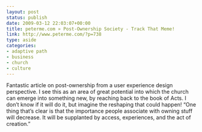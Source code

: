 ```yaml
---
layout: post
status: publish
date: 2009-03-12 22:03:07+00:00
title: peterme.com » Post-Ownership Society - Track That Meme!
link: http://www.peterme.com/?p=738
type: aside
categories:
- adaptive path
- business
- church
- culture
---
```


Fantastic article on post-ownership from a user experience design perspective. I see this as an area of great potential into which the church can emerge into something new, by reaching back to the book of Acts. I don’t know if it will do it, but imagine the reshaping that could happen! “One thing that’s clear is that the importance people associate with owning stuff will decrease. It will be supplanted by access, experiences, and the act of creation.”
